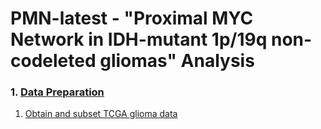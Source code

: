 # PMN-latest - "Proximal MYC Network in IDH-mutant 1p/19q non-codeleted gliomas" Analysis

### 1. [Data Preparation](scripts/1.data_prep/)
1. [Obtain and subset TCGA glioma data](scripts/1.data_prep/1.obtain_data.R)
